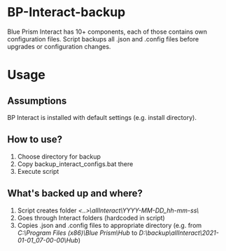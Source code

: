 # BP-Interact-backup
Blue Prism Interact has 10+ components, each of those contains own configuration files. 
Script backups all .json and .config files before upgrades or configuration changes.

# Usage
## Assumptions
BP Interact is installed with default settings (e.g. install directory).

## How to use?
1. Choose directory for backup
2. Copy backup_interact_configs.bat there
3. Execute script

## What's backed up and where?
1. Script creates folder _<..>\allInteract\YYYY-MM-DD_hh-mm-ss\\_
2. Goes through Interact folders (hardcoded in script)
3. Copies .json and .config files to appropriate directory (e.g. from _C:\Program Files (x86)\Blue Prism\Hub_ to _D:\backup\allInteract\2021-01-01_07-00-00\Hub_)
